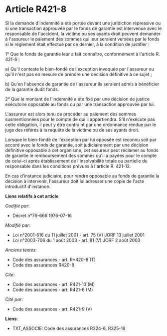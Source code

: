# Article R421-8

Si la demande d'indemnité a été portée devant une juridiction répressive ou si une transaction approuvée par le fonds de
garantie est intervenue avec le responsable de l'accident, la victime ou ses ayants droit peuvent demander à l'assureur le
paiement des sommes qui leur seraient versées par le fonds si le règlement était effectué par ce dernier, à la condition de
justifier :

1° Que le fonds de garantie leur a fait connaître, conformément à l'article R. 421-6 :

a) Qu'il conteste le bien-fondé de l'exception invoquée par l'assureur ou qu'il n'est pas en mesure de prendre une décision
définitive à ce sujet ;

b) Qu'en l'absence de garantie de l'assureur ils seraient admis à bénéficier de la garantie dudit fonds.

2° Que le montant de l'indemnité a été fixé par une décision de justice exécutoire opposable au fonds ou par une transaction
approuvée par lui.

L'assureur est alors tenu de procéder au paiement des sommes susmentionnées pour le compte de qui il appartiendra. S'il
n'exécute pas cette obligation, il peut y être contraint par une ordonnance rendue par le juge des référés à la requête de la
victime ou de ses ayants droit.

Lorsque le bien-fondé de l'exception par lui opposée est reconnu soit par accord avec le fonds de garantie, soit
judiciairement par une décision définitive opposable à cet organisme, cet assureur peut réclamer au fonds de garantie le
remboursement des sommes qu'il a payées pour le compte de celui-ci après établissement de l'insolvabilité totale ou partielle
du responsable dans les conditions prévues à l'article R. 421-13.

En cas d'instance judiciaire, pour rendre opposable au fonds de garantie la décision à intervenir, l'assureur doit lui
adresser une copie de l'acte introductif d'instance.

**Liens relatifs à cet article**

_Codifié par_:

  - Décret n°76-666 1976-07-16

_Modifié par_:

  - Loi n°2001-616 du 11 juillet 2001 - art. 75 (V) JORF 13 juillet 2001
  - Loi n°2003-706 du 1 août 2003 - art. 81 (V) JORF 2 août 2003

_Anciens textes_:

  - Code des assurances - art. R*420-8 (T)
  - Code des assurances R420-8

_Cite_:

  - Code des assurances - art. R421-13 (M)
  - Code des assurances - art. R421-6 (M)

_Cité par_:

  - Code des assurances - art. R421-9 (V)

**Liens**:

  - TXT_ASSOCIE: Code des assurances R324-6, R325-16
